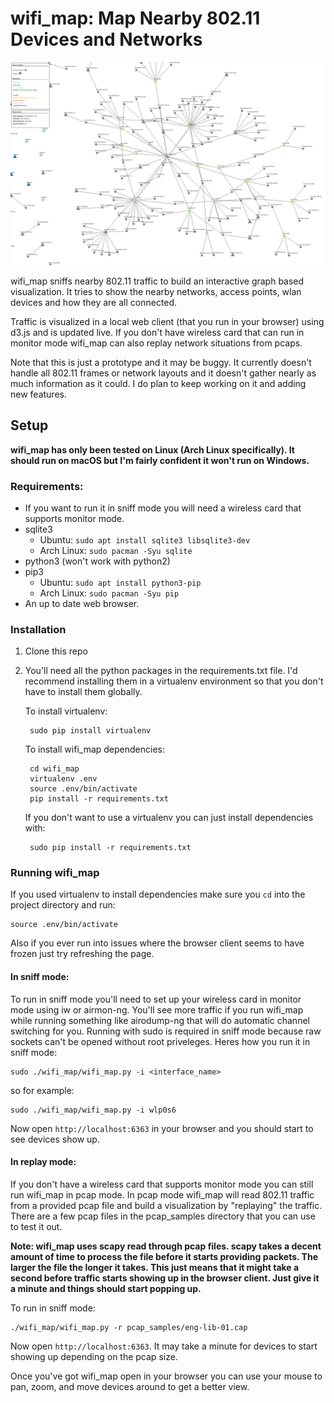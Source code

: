 # wifi_map: Map Nearby 802.11 Devices and Networks

![screenshot wifi_map](screenshot.png)

wifi_map sniffs nearby 802.11 traffic to build an interactive graph based visualization. It tries to show the nearby networks, access points, wlan devices and how they are all connected.

Traffic is visualized in a local web client (that you run in your browser) using d3.js and is updated live. If you don't have wireless card that can run in monitor mode wifi_map can also replay network situations from pcaps.

Note that this is just a prototype and it may be buggy. It currently doesn't handle all 802.11 frames or network layouts and it doesn't gather nearly as much information as it could. I do plan to keep working on it and adding new features.

## Setup

**wifi_map has only been tested on Linux (Arch Linux specifically). It should run on macOS but I'm fairly confident it won't run on Windows.**

### Requirements:
* If you want to run it in sniff mode you will need a wireless card that supports monitor mode.
* sqlite3
    * Ubuntu: `sudo apt install sqlite3 libsqlite3-dev`
    * Arch Linux: `sudo pacman -Syu sqlite`
* python3 (won't work with python2)
* pip3
    * Ubuntu: `sudo apt install python3-pip`
    * Arch Linux: `sudo pacman -Syu pip`
* An up to date web browser.

### Installation
1) Clone this repo
2) You'll need all the python packages in the requirements.txt file. I'd recommend installing them in a virtualenv environment so that you don't have to install them globally.

    To install virtualenv:

        sudo pip install virtualenv

    To install wifi_map dependencies:

        cd wifi_map
        virtualenv .env
        source .env/bin/activate
        pip install -r requirements.txt

    If you don't want to use a virtualenv you can just install dependencies with:

        sudo pip install -r requirements.txt


### Running wifi_map

If you used virtualenv to install dependencies make sure you `cd` into the project directory and run:

    source .env/bin/activate

Also if you ever run into issues where the browser client seems to have frozen just try refreshing the page.

#### In sniff mode:

To run in sniff mode you'll need to set up your wireless card in monitor mode using iw or airmon-ng. You'll see more traffic if you run wifi_map while running something like airodump-ng that will do automatic channel switching for you. Running with sudo is required in sniff mode because raw sockets can't be opened without root priveleges. Heres how you run it in sniff mode:

    sudo ./wifi_map/wifi_map.py -i <interface_name>

so for example:

    sudo ./wifi_map/wifi_map.py -i wlp0s6

Now open `http://localhost:6363` in your browser and you should start to see devices show up.


#### In replay mode:

If you don't have a wireless card that supports monitor mode you can still run wifi_map in pcap mode. In pcap mode wifi_map will read 802.11 traffic from a provided pcap file and build a visualization by "replaying" the traffic. There are a few pcap files in the pcap_samples directory that you can use to test it out.

**Note: wifi_map uses scapy read through pcap files. scapy takes a decent amount of time to process the file before it starts providing packets. The larger the file the longer it takes. This just means that it might take a second before traffic starts showing up in the browser client. Just give it a minute and things should start popping up.**

To run in sniff mode:

    ./wifi_map/wifi_map.py -r pcap_samples/eng-lib-01.cap

Now open `http://localhost:6363`. It may take a minute for devices to start showing up depending on the pcap size.


Once you've got wifi_map open in your browser you can use your mouse to pan, zoom, and move devices around to get a better view.


